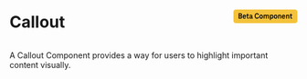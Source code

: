 <div style="display: inline-flex; align-items: center; justify-content: space-between; width: 100%;">
    <h1>Callout</h1>
    <img src="assets/beta.png" alt="Beta Component" />
</div>

A Callout Component provides a way for users to highlight important content visually.
